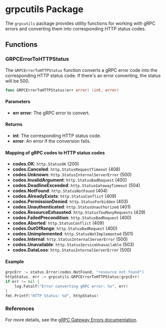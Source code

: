 
# grpcutils Package

The `grpcutils` package provides utility functions for working with gRPC errors and converting them into corresponding HTTP status codes.

## Functions

### GRPCErrorToHTTPStatus

The `GRPCErrorToHTTPStatus` function converts a gRPC error code into the corresponding HTTP status code. If there's an error converting, the status will be 500.

```go
func GRPCErrorToHTTPStatus(err error) (int, error)
```

#### Parameters

- **err error**: The gRPC error to convert.

#### Returns

- **int**: The corresponding HTTP status code.
- **error**: An error if the conversion fails.

#### Mapping of gRPC codes to HTTP status codes

- **codes.OK**: `http.StatusOK` (200)
- **codes.Canceled**: `http.StatusRequestTimeout` (408)
- **codes.Unknown**: `http.StatusInternalServerError` (500)
- **codes.InvalidArgument**: `http.StatusBadRequest` (400)
- **codes.DeadlineExceeded**: `http.StatusGatewayTimeout` (504)
- **codes.NotFound**: `http.StatusNotFound` (404)
- **codes.AlreadyExists**: `http.StatusConflict` (409)
- **codes.PermissionDenied**: `http.StatusForbidden` (403)
- **codes.Unauthenticated**: `http.StatusUnauthorized` (401)
- **codes.ResourceExhausted**: `http.StatusTooManyRequests` (429)
- **codes.FailedPrecondition**: `http.StatusBadRequest` (400)
- **codes.Aborted**: `http.StatusConflict` (409)
- **codes.OutOfRange**: `http.StatusBadRequest` (400)
- **codes.Unimplemented**: `http.StatusNotImplemented` (501)
- **codes.Internal**: `http.StatusInternalServerError` (500)
- **codes.Unavailable**: `http.StatusServiceUnavailable` (503)
- **codes.DataLoss**: `http.StatusInternalServerError` (500)

#### Example

```go
grpcErr := status.Error(codes.NotFound, "resource not found")
httpStatus, err := grpcutils.GRPCErrorToHTTPStatus(grpcErr)
if err != nil {
    log.Fatalf("Error converting gRPC error: %v", err)
}
fmt.Printf("HTTP Status: %d", httpStatus)
```

### References

For more details, see the [gRPC Gateway Errors documentation](https://github.com/grpc-ecosystem/grpc-gateway/blob/master/runtime/errors.go#L16).
